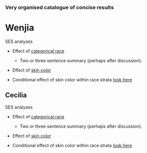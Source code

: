 ### Very organised catalogue of concise results 

# Wenjia 

SES analyses
 - Effect of [categorical race](/ses/user_wx/2020.7.11_examples.html)
   - Two or three sentence summary (perhaps after discussion).
 
 - Effect of [skin color](/ses/user_wx/2020.7.11_examples.html)
 - Conditional effect of skin color within race strata [look here](/ses/user_wx/2020.7.11_examples.html)
 
## Cecilia
SES analyses
 - Effect of [categorical race](/ses/user_wx/2020.7.11_examples.html)
   - Two or three sentence summary (perhaps after discussion).
 
 - Effect of [skin color](/ses/user_wx/2020.7.11_examples.html)
 - Conditional effect of skin color within race strata [look here](/ses/user_wx/2020.7.11_examples.html)
